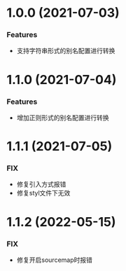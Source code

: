 # 1.0.0 (2021-07-03)

### Features

* 支持字符串形式的别名配置进行转换

# 1.1.0 (2021-07-04)

### Features

* 增加正则形式的别名配置进行转换

# 1.1.1 (2021-07-05)

### FIX

* 修复引入方式报错
* 修复styl文件下无效

# 1.1.2 (2022-05-15)

### FIX

* 修复开启sourcemap时报错